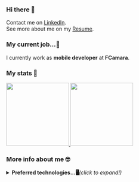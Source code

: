 ### Hi there 👋
Contact me on
[LinkedIn](https://www.linkedin.com/in/will-marcio).
<br>
See more about me on my 
[Resume](https://will-site-76600.firebaseapp.com/).
<br>

### My current job...💪
<p>
  I currently work as <b>mobile developer</b> at <b>FCamara</b>.
</p>


### My stats 🎯
<a href="https://will-site-76600.firebaseapp.com/">
  <img 
    height="168px"
    src="https://github-readme-stats.vercel.app/api/top-langs/?username=w1ll-dev&layout=compact&theme=algolia" 
   />
   <img 
      height="168px" 
      src="https://github-readme-stats.vercel.app/api?username=w1ll-dev&layout=compact&show_icons=true&theme=algolia&hide=stars" 
    />
</a>
<br>

### More info about me 🤓

<details>
  <summary><b>Preferred technologies...🖥</b><i>(click to expand!)</i></summary>
  <ul>
    <details>
    <summary><b>Flutter</b></summary>
    <ul>
      <p>
        With the flutter framwork of the dart I can build applications following design patterns and using smartphone features such as geolocation, local
        authentication with biometrics and face id, consuming rest apis from the backend via http routes for example.
      </p>
    </ul>
    </details>
    <details>
      <summary><b>React</b></summary>
      <ul>
        <p>
        With the react framework I build responsive applications following design patterns and that can use various types of features such as authentication,
        simultaneous update of data for various users, consumption of rest api, etc.
        </p>
      </ul>
    </details>
    <details>
      <summary><b>Node</b></summary>
      <ul>
        <p>
          Using nodejs I am able to create rest apis that access, make changes to databases and provide this data through http routes, I can also add features
          like authentication with jwt for example.
        </p>
      </ul>
    </details>
  <ul>
</details>
    
